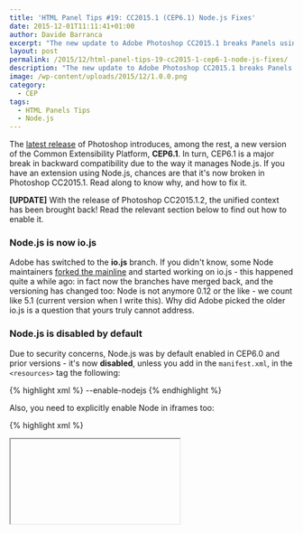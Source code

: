 ```yaml
---
title: 'HTML Panel Tips #19: CC2015.1 (CEP6.1) Node.js Fixes'
date: 2015-12-01T11:11:41+01:00
author: Davide Barranca
excerpt: "The new update to Adobe Photoshop CC2015.1 breaks Panels using Node.js due to new 'features' in CEP6.1 - workarounds provided here"
layout: post
permalink: /2015/12/html-panel-tips-19-cc2015-1-cep6-1-node-js-fixes/
description: "The new update to Adobe Photoshop CC2015.1 breaks Panels using Node.js due to new 'features' in CEP6.1 - workarounds provided here"
image: /wp-content/uploads/2015/12/1.0.0.png
category:
  - CEP
tags:
  - HTML Panels Tips
  - Node.js
---
```


The [latest release](https://helpx.adobe.com/photoshop/using/whats-new.html) of Photoshop introduces, among the rest, a new version of the Common Extensibility Platform, **CEP6.1**. In turn, CEP6.1 is a major break in backward compatibility due to the way it manages Node.js. If you have an extension using Node.js, chances are that it's now broken in Photoshop CC2015.1. Read along to know why, and how to fix it.

**[UPDATE]** With the release of Photoshop CC2015.1.2, the unified context has been brought back! Read the relevant section below to find out how to enable it.

### Node.js is now io.js

Adobe has switched to the **io.js** branch. If you didn't know, some Node maintainers [forked the mainline](http://anandmanisankar.com/posts/nodejs-iojs-why-the-fork/) and started working on io.js - this happened quite a while ago: in fact now the branches have merged back, and the versioning has changed too: Node is not anymore 0.12 or the like - we count like 5.1 (current version when I write this). Why did Adobe picked the older io.js is a question that yours truly cannot address.

### Node.js is disabled by default

Due to security concerns, Node.js was by default enabled in CEP6.0 and prior versions - it's now **disabled**, unless you add in the `manifest.xml`, in the `<resources>` tag the following:

{% highlight xml %}
<CEFCommandLine>
  <Parameter>--enable-nodejs</Parameter>
</CEFCommandLine>
{% endhighlight %}

Also, you need to explicitly enable Node in iframes too:

{% highlight xml %}
<iframe id="someID" class="someClass" enable-nodejs>
{% endhighlight %}

### Node.js and Browser contexts are detached

**[UPDATE]** The unified context is back in the PS **CC2015.1.2** update, but it's **disabled by default**. In order to enable it, put this one in the `manifest.xml`:

{% highlight xml %}
<CEFCommandLine>
  <Parameter>--enable-nodejs</Parameter>
  <Parameter>--mixed-context</Parameter>
</CEFCommandLine>
{% endhighlight %}

What follows below still applies for previous version of Photoshop.

Due to the io.js move, Node.js and the Browser context don't talk to each other anymore. This is a big pain in the ass, and, according to Adobe's engineers, a unified context will be back in CEP7 (that should be released, if they keep the same pace, alongside with Photoshop CC2016, so many months from now). What does the above mean? If you have a Node.js module and try to access jQuery `$` object, or `csInterface`, or anything else defined in the Browser context (e.g. your `main.js` file), it will fail! So much fun. Workaround: use the global `window` object as a bridge:

{% highlight js %}
// ===========
// in main.js
// ===========
var csInterface = new CSInterface();
window.csInterface = csInterface;      
window.$ = $;
// etc.

// =====================
// in your node.js files
// =====================
var $ = window.$;
var document = window.document;
var csInterface = window.csInterface;
// etc.
{% endhighlight %}

### Chrome only for debugging

No way to use Safari anymore, only the Chrome Developer Tools.

### That's all folks

When/if I find something else pertinent to the CEP6.1 switch, I'll update this post. If you do, please add in the comments below! Thanks.

{% include_relative cepBook.md %}
